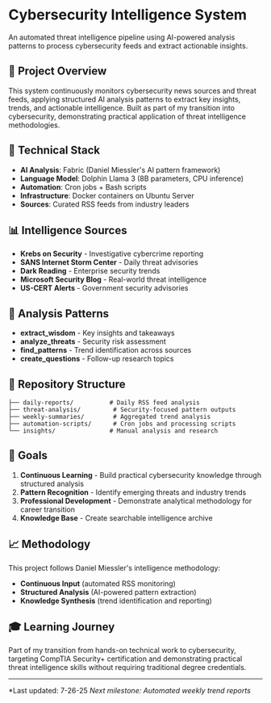 # Cybersecurity Intelligence System

An automated threat intelligence pipeline using AI-powered analysis patterns to process cybersecurity feeds and extract actionable insights.

## 🎯 Project Overview

This system continuously monitors cybersecurity news sources and threat feeds, applying structured AI analysis patterns to extract key insights, trends, and actionable intelligence. Built as part of my transition into cybersecurity, demonstrating practical application of threat intelligence methodologies.

## 🔧 Technical Stack

- **AI Analysis**: Fabric (Daniel Miessler's AI pattern framework)
- **Language Model**: Dolphin Llama 3 (8B parameters, CPU inference)
- **Automation**: Cron jobs + Bash scripts
- **Infrastructure**: Docker containers on Ubuntu Server
- **Sources**: Curated RSS feeds from industry leaders

## 📊 Intelligence Sources

- **Krebs on Security** - Investigative cybercrime reporting
- **SANS Internet Storm Center** - Daily threat advisories
- **Dark Reading** - Enterprise security trends
- **Microsoft Security Blog** - Real-world threat intelligence
- **US-CERT Alerts** - Government security advisories

## 🧠 Analysis Patterns

- **extract_wisdom** - Key insights and takeaways
- **analyze_threats** - Security risk assessment
- **find_patterns** - Trend identification across sources
- **create_questions** - Follow-up research topics

## 📁 Repository Structure

```
├── daily-reports/          # Daily RSS feed analysis
├── threat-analysis/         # Security-focused pattern outputs
├── weekly-summaries/        # Aggregated trend analysis
├── automation-scripts/      # Cron jobs and processing scripts
└── insights/               # Manual analysis and research
```

## 🚀 Goals

1. **Continuous Learning** - Build practical cybersecurity knowledge through structured analysis
2. **Pattern Recognition** - Identify emerging threats and industry trends
3. **Professional Development** - Demonstrate analytical methodology for career transition
4. **Knowledge Base** - Create searchable intelligence archive

## 📈 Methodology

This project follows Daniel Miessler's intelligence methodology:
- **Continuous Input** (automated RSS monitoring)
- **Structured Analysis** (AI-powered pattern extraction)
- **Knowledge Synthesis** (trend identification and reporting)

## 🎓 Learning Journey

Part of my transition from hands-on technical work to cybersecurity, targeting CompTIA Security+ certification and demonstrating practical threat intelligence skills without requiring traditional degree credentials.

---

*Last updated: 7-26-25
*Next milestone: Automated weekly trend reports*
